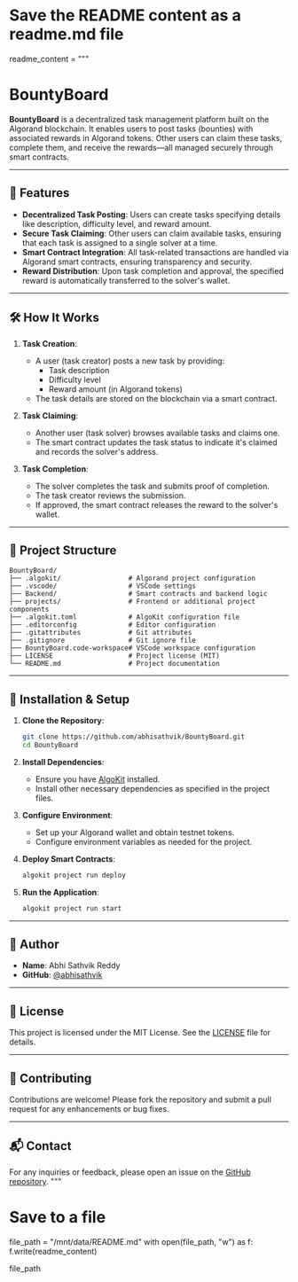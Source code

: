 # Save the README content as a readme.md file

readme_content = """
# BountyBoard

**BountyBoard** is a decentralized task management platform built on the Algorand blockchain. It enables users to post tasks (bounties) with associated rewards in Algorand tokens. Other users can claim these tasks, complete them, and receive the rewards—all managed securely through smart contracts.

---

## 🚀 Features

- **Decentralized Task Posting**: Users can create tasks specifying details like description, difficulty level, and reward amount.
- **Secure Task Claiming**: Other users can claim available tasks, ensuring that each task is assigned to a single solver at a time.
- **Smart Contract Integration**: All task-related transactions are handled via Algorand smart contracts, ensuring transparency and security.
- **Reward Distribution**: Upon task completion and approval, the specified reward is automatically transferred to the solver's wallet.

---

## 🛠️ How It Works

1. **Task Creation**:
   - A user (task creator) posts a new task by providing:
     - Task description
     - Difficulty level
     - Reward amount (in Algorand tokens)
   - The task details are stored on the blockchain via a smart contract.

2. **Task Claiming**:
   - Another user (task solver) browses available tasks and claims one.
   - The smart contract updates the task status to indicate it's claimed and records the solver's address.

3. **Task Completion**:
   - The solver completes the task and submits proof of completion.
   - The task creator reviews the submission.
   - If approved, the smart contract releases the reward to the solver's wallet.

---

## 📁 Project Structure

```plaintext
BountyBoard/
├── .algokit/                 # Algorand project configuration
├── .vscode/                  # VSCode settings
├── Backend/                  # Smart contracts and backend logic
├── projects/                 # Frontend or additional project components
├── .algokit.toml             # AlgoKit configuration file
├── .editorconfig             # Editor configuration
├── .gitattributes            # Git attributes
├── .gitignore                # Git ignore file
├── BountyBoard.code-workspace# VSCode workspace configuration
├── LICENSE                   # Project license (MIT)
└── README.md                 # Project documentation
```

---

## 🔧 Installation & Setup

1. **Clone the Repository**:
   ```bash
   git clone https://github.com/abhisathvik/BountyBoard.git
   cd BountyBoard
   ```

2. **Install Dependencies**:
   - Ensure you have [AlgoKit](https://github.com/algorandfoundation/algokit-cli) installed.
   - Install other necessary dependencies as specified in the project files.

3. **Configure Environment**:
   - Set up your Algorand wallet and obtain testnet tokens.
   - Configure environment variables as needed for the project.

4. **Deploy Smart Contracts**:
   ```bash
   algokit project run deploy
   ```

5. **Run the Application**:
   ```bash
   algokit project run start
   ```
---

## 👤 Author

- **Name**: Abhi Sathvik Reddy
- **GitHub**: [@abhisathvik](https://github.com/abhisathvik)

---

## 📄 License

This project is licensed under the MIT License. See the [LICENSE](LICENSE) file for details.

---

## 🤝 Contributing

Contributions are welcome! Please fork the repository and submit a pull request for any enhancements or bug fixes.

---

## 📬 Contact

For any inquiries or feedback, please open an issue on the [GitHub repository](https://github.com/abhisathvik/BountyBoard/issues).
"""

# Save to a file
file_path = "/mnt/data/README.md"
with open(file_path, "w") as f:
    f.write(readme_content)

file_path
